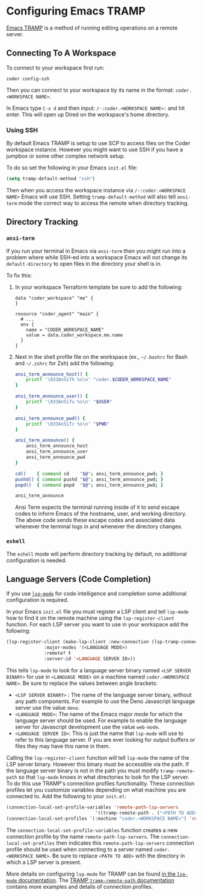 # Configuring Emacs TRAMP
[Emacs TRAMP](https://www.emacswiki.org/emacs/TrampMode) is a method of running editing operations on a remote server.

## Connecting To A Workspace
To connect to your workspace first run:

```
coder config-ssh
```

Then you can connect to your workspace by its name in the format: `coder.<WORKSPACE NAME>`.

In Emacs type `C-x d` and then input: `/-:coder.<WORKSPACE NAME>:` and hit enter. This will open up Dired on the workspace's home directory.

### Using SSH
By default Emacs TRAMP is setup to use SCP to access files on the Coder workspace instance. However you might want to use SSH if you have a jumpbox or some other complex network setup.

To do so set the following in your Emacs `init.el` file:

```lisp
(setq tramp-default-method "ssh")
```

Then when you access the workspace instance via `/-:coder.<WORKSPACE NAME>` Emacs will use SSH. Setting `tramp-default-method` will also tell `ansi-term` mode the correct way to access the remote when directory tracking.

## Directory Tracking
### `ansi-term`
If you run your terminal in Emacs via `ansi-term` then you might run into a problem where while SSH-ed into a workspace Emacs will not change its `default-directory` to open files in the directory your shell is in.

To fix this:

1. In your workspace Terraform template be sure to add the following:
   ```hcl
   data "coder_workspace" "me" {
   }

   resource "coder_agent" "main" {
     # ...
     env {
       name = "CODER_WORKSPACE_NAME"
       value = data.coder_workspace.me.name
     }
   }
   ```
2. Next in the shell profile file on the workspace (ex., `~/.bashrc` for Bash and `~/.zshrc` for Zsh) add the following:
   ```bash
   ansi_term_announce_host() {
       printf '\033AnSiTh %s\n' "coder.$CODER_WORKSPACE_NAME"
   }

   ansi_term_announce_user() {
       printf '\033AnSiTu %s\n' "$USER"
   }

   ansi_term_announce_pwd() {
       printf '\033AnSiTc %s\n' "$PWD"
   }

   ansi_term_announce() {
       ansi_term_announce_host
       ansi_term_announce_user
       ansi_term_announce_pwd
   }

   cd()    { command cd    "$@"; ansi_term_announce_pwd; }
   pushd() { command pushd "$@"; ansi_term_announce_pwd; }
   popd()  { command popd  "$@"; ansi_term_announce_pwd; }

   ansi_term_announce
   ```
   Ansi Term expects the terminal running inside of it to send escape codes to inform Emacs of the hostname, user, and working directory. The above code sends these escape codes and associated data whenever the terminal logs in and whenever the directory changes.

### `eshell`
The `eshell` mode will perform directory tracking by default, no additional configuration is needed.

## Language Servers (Code Completion)
If you use [`lsp-mode`](https://emacs-lsp.github.io/lsp-mode) for code intelligence and completion some additional configuration is required.

In your Emacs `init.el` file you must register a LSP client and tell `lsp-mode` how to find it on the remote machine using the `lsp-register-client` function. For each LSP server you want to use in your workspace add the following:

```lisp
(lsp-register-client (make-lsp-client :new-connection (lsp-tramp-connection "<LSP SERVER BINARY>")
              :major-modes '(<LANGUAGE MODE>)
              :remote? t
              :server-id '<LANGUAGE SERVER ID>))
```

This tells `lsp-mode` to look for a language server binary named `<LSP SERVER BINARY>` for use in `<LANGUAGE MODE>` on a machine named `coder.<WORKSPACE NAME>`. Be sure to replace the values between angle brackets:

- `<LSP SERVER BINARY>` : The name of the language server binary, without any path components. For example to use the Deno Javascript language server use the value `deno`.
- `<LANGUAGE MODE>`: The name of the Emacs major mode for which the language server should be used. For example to enable the language server for Javascript development use the value `web-mode`.
- `<LANGUAGE SERVER ID>`: This is just the name that `lsp-mode` will use to refer to this language server. If you are ever looking for output buffers or files they may have this name in them.

Calling the `lsp-register-client` function will tell `lsp-mode` the name of the LSP server binary. However this binary must be accessible via the path. If the language server binary is not in the path you must modify `tramp-remote-path` so that `lsp-mode` knows in what directories to look for the LSP server. To do this use TRAMP's connection profiles functionality. These connection profiles let you customize variables depending on what machine you are connected to. Add the following to your `init.el`:

```lisp
(connection-local-set-profile-variables 'remote-path-lsp-servers
								 '((tramp-remote-path . ("<PATH TO ADD>" tramp-default-remote-path))))
(connection-local-set-profiles '(:machine "coder.<WORKSPACE NAME>") 'remote-path-lsp-servers)
```

The `connection-local-set-profile-variables` function creates a new connection profile by the name `remote-path-lsp-servers`. The `connection-local-set-profiles` then indicates this `remote-path-lsp-servers` connection profile should be used when connecting to a server named `coder.<WORKSPACE NAME>`. Be sure to replace `<PATH TO ADD>` with the directory in which a LSP server is present.

More details on configuring `lsp-mode` for TRAMP can be found [in the `lsp-mode` documentation](https://emacs-lsp.github.io/lsp-mode/page/remote/).
The [TRAMP `tramp-remote-path` documentation](https://www.gnu.org/software/emacs/manual/html_node/tramp/Remote-programs.html#Remote-programs) contains more examples and details of connection profiles.
